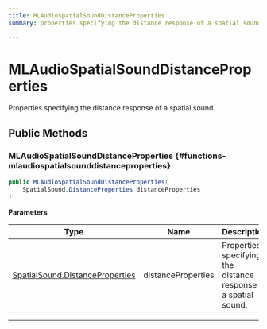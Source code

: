 ```yaml
---
title: MLAudioSpatialSoundDistanceProperties
summary: properties specifying the distance response of a spatial sound. 

---
```


# MLAudioSpatialSoundDistanceProperties




Properties specifying the distance response of a spatial sound.   





## Public Methods

###  MLAudioSpatialSoundDistanceProperties {#functions-mlaudiospatialsounddistanceproperties}

```csharp
public MLAudioSpatialSoundDistanceProperties(
    SpatialSound.DistanceProperties distanceProperties
)
```


**Parameters**

| Type | Name  | Description  | 
|--|--|--|
| [SpatialSound.DistanceProperties](/versioned_docs/version-22-May-2023/unity-api/api/UnityEngine.XR.MagicLeap/MLAudioOutput/SpatialSound/UnityEngine.XR.MagicLeap.MLAudioOutput.SpatialSound.DistanceProperties.md) |distanceProperties|Properties specifying the distance response of a spatial sound. |






-----------


